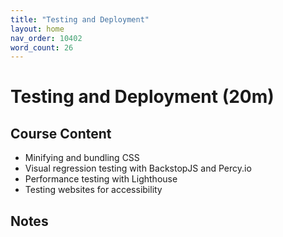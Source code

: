 ```yaml
---
title: "Testing and Deployment"
layout: home
nav_order: 10402
word_count: 26
---
```

# Testing and Deployment (20m)

## Course Content

- Minifying and bundling CSS
- Visual regression testing with BackstopJS and Percy.io
- Performance testing with Lighthouse
- Testing websites for accessibility

## Notes












